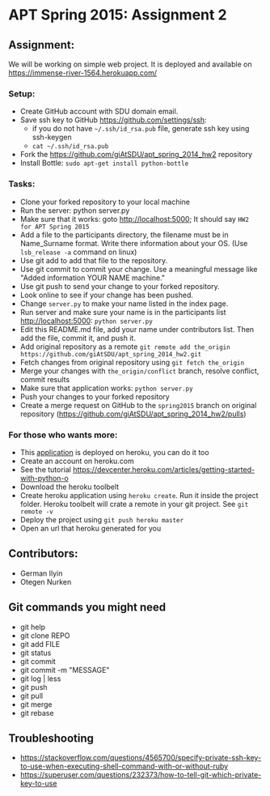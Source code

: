 # APT Spring 2015: Assignment 2

## Assignment:

We will be working on simple web project. It is deployed and available on <https://immense-river-1564.herokuapp.com/>

### Setup:

 * Create GitHub account with SDU domain email.
 * Save ssh key to GitHub <https://github.com/settings/ssh>:
   - if you do not have `~/.ssh/id_rsa.pub` file, generate ssh key using ssh-keygen
   - `cat ~/.ssh/id_rsa.pub`
 * Fork the https://github.com/giAtSDU/apt_spring_2014_hw2 repository
 * Install Bottle: `sudo apt-get install python-bottle`

### Tasks:
 * Clone your forked repository to your local machine
 * Run the server: python server.py
 * Make sure that it works: goto <http://localhost:5000>; It should say `HW2 for APT Spring 2015`
 * Add a file to the participants directory, the filename must be in Name_Surname format. Write there information about your OS. (Use `lsb_release -a` command on linux)
 * Use git add to add that file to the repository.
 * Use git commit to commit your change. Use a meaningful message like "Added information YOUR NAME machine."
 * Use git push to send your change to your forked repository.
 * Look online to see if your change has been pushed.
 * Change `server.py` to make your name listed in the index page.
 * Run server and make sure your name is in the participants list <http://localhost:5000>: `python server.py`
 * Edit this README.md file, add your name under contributors list. Then add the file, commit it, and push it.
 * Add original repository as a remote `git remote add the_origin https://github.com/giAtSDU/apt_spring_2014_hw2.git`
 * Fetch changes from original repository using `git fetch the_origin`
 * Merge your changes with `the_origin/conflict` branch, resolve conflict, commit results
 * Make sure that application works: `python server.py`
 * Push your changes to your forked repository
 * Create a merge request on GitHub to the `spring2015` branch on original repository (https://github.com/giAtSDU/apt_spring_2014_hw2/pulls)

### For those who wants more:
 * This [application](https://immense-river-1564.herokuapp.com/) is deployed on heroku, you can do it too
 * Create an account on heroku.com
 * See the tutorial <https://devcenter.heroku.com/articles/getting-started-with-python-o>
 * Download the heroku toolbelt
 * Create heroku application using `heroku create`. Run it inside the project folder. Heroku toolbelt will crate a remote in your git project. See `git remote -v`
 * Deploy the project using `git push heroku master` 
 * Open an url that heroku generated for you

## Contributors:

 * German Ilyin
 * Otegen Nurken
## Git commands you might need

 * git help
 * git clone REPO
 * git add FILE
 * git status
 * git commit
 * git commit -m "MESSAGE"
 * git log | less
 * git push
 * git pull
 * git merge
 * git rebase

## Troubleshooting

 * https://stackoverflow.com/questions/4565700/specify-private-ssh-key-to-use-when-executing-shell-command-with-or-without-ruby
 * https://superuser.com/questions/232373/how-to-tell-git-which-private-key-to-use
